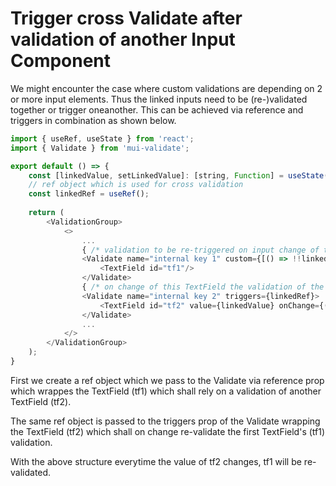 # Trigger cross Validate after validation of another Input Component

We might encounter the case where custom validations are depending on 2 or more input elements. Thus the linked inputs need to be (re-)validated together or trigger oneanother. This can be achieved via reference and triggers in combination as shown below. 

```javascript
import { useRef, useState } from 'react';
import { Validate } from 'mui-validate';

export default () => {
    const [linkedValue, setLinkedValue]: [string, Function] = useState('');
    // ref object which is used for cross validation
    const linkedRef = useRef();
    
    return (
        <ValidationGroup>
            <>
                ...
                { /* validation to be re-triggered on input change of the below TextField */ }
                <Validate name="internal key 1" custom={[() => !!linkedValue, 'Textfield 2 is empty']} reference={linkedRef}>
                    <TextField id="tf1"/>
                </Validate>
                { /* on change of this TextField the validation of the above TextField is re-triggered */ }
                <Validate name="internal key 2" triggers={linkedRef}>
                    <TextField id="tf2" value={linkedValue} onChange={(evt) => setLinkedValue(evt.target.value)}} />
                </Validate>
                ...
            </>
        </ValidationGroup>
    );
}
```

First we create a ref object which we pass to the Validate via reference prop which wrappes the TextField (tf1) which shall rely on a validation of another TextField (tf2).

The same ref object is passed to the triggers prop of the Validate wrapping the TextField (tf2) which shall on change re-validate the first TextField's (tf1) validation.

With the above structure everytime the value of tf2 changes, tf1 will be re-validated.
